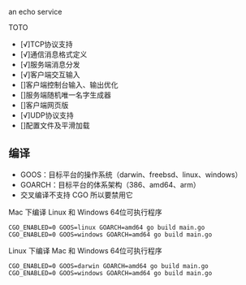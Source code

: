 an echo service

TOTO
+ [√]TCP协议支持
+ [√]通信消息格式定义
+ [√]服务端消息分发
+ [√]客户端交互输入
+ []客户端控制台输入、输出优化
+ []服务端随机唯一名字生成器
+ []客户端网页版
+ [√]UDP协议支持
+ []配置文件及平滑加载

## 编译

- GOOS：目标平台的操作系统（darwin、freebsd、linux、windows） 
- GOARCH：目标平台的体系架构（386、amd64、arm） 
- 交叉编译不支持 CGO 所以要禁用它

Mac 下编译 Linux 和 Windows 64位可执行程序

```
CGO_ENABLED=0 GOOS=linux GOARCH=amd64 go build main.go
CGO_ENABLED=0 GOOS=windows GOARCH=amd64 go build main.go
```

Linux 下编译 Mac 和 Windows 64位可执行程序

```
CGO_ENABLED=0 GOOS=darwin GOARCH=amd64 go build main.go
CGO_ENABLED=0 GOOS=windows GOARCH=amd64 go build main.go
```